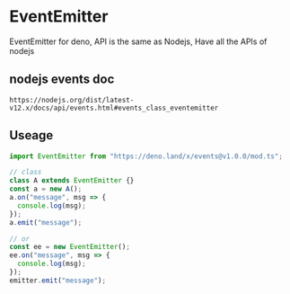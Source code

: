 # EventEmitter
EventEmitter for deno, API is the same as Nodejs, Have all the APIs of nodejs

## nodejs events doc
```
https://nodejs.org/dist/latest-v12.x/docs/api/events.html#events_class_eventemitter
```

## Useage
```ts
import EventEmitter from "https://deno.land/x/events@v1.0.0/mod.ts";

// class
class A extends EventEmitter {}
const a = new A();
a.on("message", msg => {
  console.log(msg);
});
a.emit("message");

// or
const ee = new EventEmitter();
ee.on("message", msg => {
  console.log(msg);
});
emitter.emit("message");
```